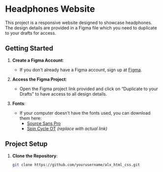 # Headphones Website

This project is a responsive website designed to showcase headphones. The design details are provided in a Figma file which you need to duplicate to your drafts for access.

## Getting Started

1. **Create a Figma Account**:
   - If you don't already have a Figma account, sign up at [Figma](https://www.figma.com).

2. **Access the Figma Project**:
   - Open the Figma project link provided and click on “Duplicate to your Drafts” to have access to all design details.

3. **Fonts**:
   - If your computer doesn’t have the fonts used, you can download them here:
     - [Source Sans Pro](https://fonts.google.com/specimen/Source+Sans+Pro)
     - [Spin Cycle OT](https://example.com/spin-cycle-ot) *(replace with actual link)*

## Project Setup

1. **Clone the Repository**:
   ```bash
   git clone https://github.com/yourusername/alx_html_css.git
